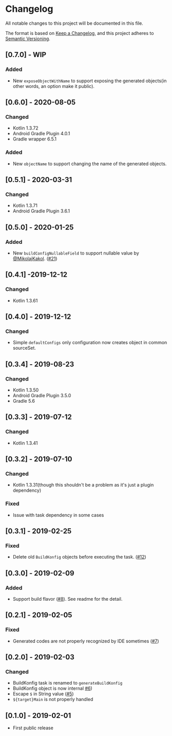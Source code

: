 # Changelog

All notable changes to this project will be documented in this file.

The format is based on [Keep a Changelog](https://keepachangelog.com/en/1.0.0/),
and this project adheres to [Semantic Versioning](https://semver.org/spec/v2.0.0.html).

## [0.7.0] - WIP

### Added

- New `exposeObjectWithName` to support exposing the generated objects(in other words, an option make it public).


## [0.6.0] - 2020-08-05

### Changed

- Kotlin 1.3.72
- Android Gradle Plugin 4.0.1
- Gradle wrapper 6.5.1

### Added
- New `objectName` to support changing the name of the generated objects.


## [0.5.1] - 2020-03-31

### Changed
- Kotlin 1.3.71
- Android Gradle Plugin 3.6.1


## [0.5.0] - 2020-01-25

### Added
- New `buildConfigNullableField` to support nullable value by [@MikolajKakol](https://github.com/MikolajKakol). ([#21](https://github.com/yshrsmz/BuildKonfig/pull/21))


## [0.4.1] -2019-12-12

### Changed
- Kotlin 1.3.61


## [0.4.0] - 2019-12-12

### Changed
- Simple `defaultConfigs` only configuration now creates object in common sourceSet.


## [0.3.4] - 2019-08-23

### Changed
- Kotlin 1.3.50
- Android Gradle Plugin 3.5.0
- Gradle 5.6


## [0.3.3] - 2019-07-12

### Changed
- Kotlin 1.3.41


## [0.3.2] - 2019-07-10

### Changed
- Kotlin 1.3.31(though this shouldn't be a problem as it's just a plugin dependency)

### Fixed
- Issue with task dependency in some cases


## [0.3.1] - 2019-02-25

### Fixed
- Delete old `BuildKonfig` objects before executing the task. ([#12](https://github.com/yshrsmz/BuildKonfig/issues/12))


## [0.3.0] - 2019-02-09

### Added
- Support build flavor ([#8](https://github.com/yshrsmz/BuildKonfig/issues/8)). See readme for the detail.


## [0.2.1] - 2019-02-05

### Fixed
- Generated codes are not properly recognized by IDE sometimes ([#7](https://github.com/yshrsmz/BuildKonfig/issues/7))


## [0.2.0] - 2019-02-03

### Changed
- BuildKonfig task is renamed to `generateBuildKonfig`
- BuildKonfig object is now internal [#6](https://github.com/yshrsmz/BuildKonfig/issues/6))
- Escape `$` in String value ([#5](https://github.com/yshrsmz/BuildKonfig/issues/5))
- `${target}Main` is not properly handled


## [0.1.0] - 2019-02-01

- First public release
